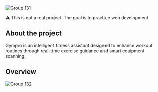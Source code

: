 ![Group 131](https://github.com/user-attachments/assets/073ff3e1-2301-41a2-a3c6-56665566e816)

⚠️ This is not a real project. The goal is to practice web development

## About the project

Gympro is an intelligent fitness assistant designed to enhance workout routines through real-time exercise guidance and smart equipment scanning.

## Overview


![Group 132](https://github.com/user-attachments/assets/b3be0686-eeac-4d97-8e89-e986830a6cb7)
